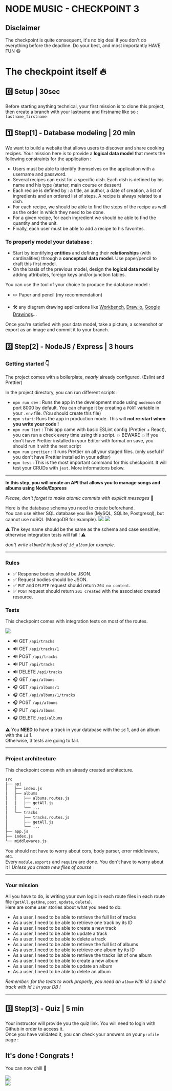 # NODE MUSIC - CHECKPOINT 3

## Disclaimer

The checkpoint is quite consequent, it's no big deal if you don't do everything before the deadline. Do your best, and most importantly HAVE FUN 😃

# The checkpoint itself 🔥

## :zero: Setup | 30sec

Before starting anything technical, your first mission is to clone this project, then create a branch with your lastname and firstname like so : `lastname_firstname`

## :one: Step[1] - Database modeling | 20 min

We want to build a website that allows users to discover and share cooking recipes. Your mission here is to provide a **logical data model** that meets the following constraints for the application :

- Users must be able to identify themselves on the application with a username and password.
- Several recipes can exist for a specific dish. Each dish is defined by his name and his type (starter, main course or dessert)
- Each recipe is defined by : a title, an author, a date of creation, a list of ingredients and an ordered list of steps. A recipe is always related to a dish.
- For each recipe, we should be able to find the steps of the recipe as well as the order in which they need to be done.
- For a given recipe, for each ingredient we should be able to find the quantity and the unit.
- Finally, each user must be able to add a recipe to his favorites.

### To properly model your database :

- Start by identifying **entities** and defining their **relationships** (with cardinalities) through a **conceptual data model**. Use paper/pencil to draft this first model.
- On the basis of the previous model, design the **logical data model**
  by adding attributes, foreign keys and/or junction tables.

You can use the tool of your choice to produce the database model :

- ✏️ Paper and pencil (my recommendation)

- 🛠️ any diagram drawing applications like [Workbench](https://www.mysql.com/fr/products/workbench/), [Draw.io](https://app.diagrams.net/), [Google Drawings](https://chrome.google.com/webstore/detail/google-drawings/mkaakpdehdafacodkgkpghoibnmamcme/related?hl=fr)...

Once you're satisfied with your data model, take a picture, a screenshot or export as an image and commit it to your branch.

## :two: Step[2] - NodeJS / Express | 3 hours

### Getting started :point_down:

The project comes with a boilerplate, _nearly_ already configured. (Eslint and Prettier)

In the project directory, you can run different scripts:

- `npm run dev` : Runs the app in the development mode using `nodemon` on port 8000 by default. You can change it by creating a `PORT` variable in your `.env` file. (You should create this file)
- `npm start`: Runs the app in production mode. This will **not re-start when you write your code !**
- `npm run lint` : This app came with basic ESLint config (Prettier + React), you can run a check every time using this script. :collision: BEWARE :collision: If you don't have Prettier installed in your Editor with format on save, you should run it with the next script
- `npm run prettier` : It runs Prettier on all your staged files. (only useful if you don't have Prettier installed in your editor)
- `npm test` : This is the most important command for this checkpoint. It will test your CRUDs with `jest`. More informations below.

---

**In this step, you will create an API that allows you to manage songs and albums using Node/Express**

_Please, don't forget to make atomic commits with explicit messages_ :pray:

Here is the database schema you need to create beforehand.  
You can use either SQL database you like (MySQL, SQLite, Postgresql), but cannot use noSQL (MongoDB for example).
![](https://camo.githubusercontent.com/3c19127eade9d784c0060d3e2a4e7838e653a50bd576b9c7a0c4a7b0a0d8373d/68747470733a2f2f692e696d6775722e636f6d2f5a33444b5643542e706e67)
![](https://camo.githubusercontent.com/947c593bda05ee3591b2a5c387865e3b94f45f2eef165ff62bea9311e46dbfa6/68747470733a2f2f692e696d6775722e636f6d2f504473536f45432e706e67)

:warning: The keys name should be the same as the schema and case sensitive, otherwise integration tests will fail ! :warning:

_don't write `albumId` instead of `id_album` for example_.

---

### Rules

- :white_check_mark: Response bodies should be JSON.
- :white_check_mark: Request bodies should be JSON.
- :white_check_mark: `PUT` and `DELETE` request should return `204 no content`.
- :white_check_mark: `POST` request should return `201 created` with the associated created resource.

### Tests

This checkpoint comes with integration tests on most of the routes.

![](https://media.giphy.com/media/sECT307ocX509Gh9bI/giphy.gif)

- :loud_sound: GET `/api/tracks`
- :loud_sound: GET `/api/tracks/1`
- :loud_sound: POST `/api/tracks`
- :loud_sound: PUT `/api/tracks`
- :loud_sound: DELETE `/api/tracks`
- :headphones: GET `/api/albums`
- :headphones: GET `/api/albums/1`
- :headphones: GET `/api/albums/1/tracks`
- :headphones: POST `/api/albums`
- :headphones: PUT `/api/albums`
- :headphones: DELETE `/api/albums`

:warning: You **NEED** to have a track in your database with the `id` 1, and an album with the `id` 1.  
Otherwise, 3 tests are going to fail.

---

### Project architecture

This checkpoint comes with an already created architecture.

```sh
src
├── api
│   ├── index.js
│   ├── albums
│   │   ├── albums.routes.js
│   │   ├── getAll.js
│   │   └── ...
│   └── tracks
│       ├── tracks.routes.js
│       ├── getAll.js
│       └── ...
├── app.js
├── index.js
└── middlewares.js
```

You should not have to worry about cors, body parser, error middleware, etc.  
Every `module.exports` and `require` are done. You don't have to worry about it ! _Unless you create new files of course_

---

### Your mission

All you have to do, is writing your own logic in each route files in each route file (`getAll`, `getOne`, `post`, `update`, `delete`).  
Here are some user stories about what you need to do:

- As a user, I need to be able to retrieve the full list of tracks
- As a user, I need to be able to retrieve one track by its ID
- As a user, I need to be able to create a new track
- As a user, I need to be able to update a track
- As a user, I need to be able to delete a track
- As a user, I need to be able to retrieve the full list of albums
- As a user, I need to be able to retrieve one album by its ID
- As a user, I need to be able to retrieve the tracks list of one album
- As a user, I need to be able to create a new album
- As a user, I need to be able to update an album
- As a user, I need to be able to delete an album

_Remember: for the tests to work properly, you need an `album` with id `1` and a track with id `1` in your DB !_

---

## :three: Step[3] - Quiz | 5 min

Your instructor will provide you the quiz link. You will need to login with Github in order to access it.  
Once you have validated it, you can check your answers on your `profile` page :

## It's done ! Congrats !

You can now chill :beers:

![](https://media.giphy.com/media/l0Iyl55kTeh71nTXy/giphy.gif)  
![](https://media.giphy.com/media/pHYaWbspekVsTKRFQT/giphy.gif)
